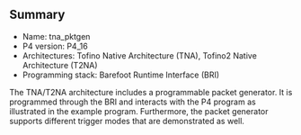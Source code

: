 ## Summary

* Name: tna_pktgen
* P4 version: P4_16
* Architectures: Tofino Native Architecture (TNA), Tofino2 Native Architecture (T2NA)
* Programming stack: Barefoot Runtime Interface (BRI)

The TNA/T2NA architecture includes a programmable packet generator. It is programmed
through the BRI and interacts with the P4 program as illustrated in the
example program. Furthermore, the packet generator supports different trigger
modes that are demonstrated as well.

